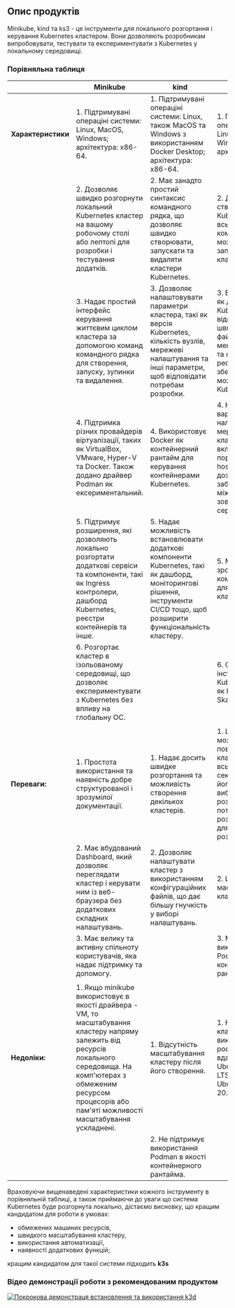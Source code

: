 ## Опис продуктів

Minikube, kind та ks3 - це інструменти для локального розгортання і керування Kubernetes кластером. Вони дозволяють розробникам випробовувати, тестувати та експериментувати з Kubernetes у локальному середовищі.

### Порівняльна таблиця

|   | Minikube | kind | ks3 |
|---|---|---|---|
| **Характеристики** | 1. Підтримувані операціні системи: Linux, MacOS, Windows; архітектура: x86-64. | 1. Підтримувані операціні системи: Linux, також MacOS та Windows з використанням Docker Desktop; архітектура: x86-64. | 1. Підтримувані операціні системи: Linux, MacOS, Windows; архітектура: x86-64. |
|| 2. Дозволяє швидко розгорнути локальний Kubernetes кластер на вашому робочому столі або лептопі для розробки і тестування додатків. | 2. Має занадто простий синтаксис командного рядка, що дозволяє швидко створювати, запускати та видаляти кластери Kubernetes. | 2. Дозволяє створювати локальні Kubernetes кластери всього за кілька команд. Є можливість запустити кілька кластерів одночасно. |
|| 3. Надає простий інтерфейс керування життєвим циклом кластера за допомогою команд командного рядка для створення, запуску, зупинки та видалення. | 3. Дозволяє налаштовувати параметри кластера, такі як версія Kubernetes, кількість вузлів, мережеві налаштування та інші параметри, щоб відповідати потребам розробки. | 3. Використовує k3s як дистрибутив Kubernetes. K3s - це відносно малий та швидкий виконавчий файл, який має менше залежностей та споживає менше ресурсів, але зберігає основні можливості Kubernetes. |
|| 4. Підтримка різних провайдерів віртуалізації, таких як VirtualBox, VMware, Hyper-V та Docker. Також додано драйвер Podman як ексериментальний. | 4. Використовує Docker як контейнерний рантайм для керування контейнерами Kubernetes. | 4. Надає різні варіанти налаштування мережі для кластерів, включаючи мостові, порт-форвардинг та host-only мережі. Це дозволяє забезпечити зв'язок між кластером та зовнішніми сервісами. |
|| 5. Підтримує розширення, які дозволяють локально розгортати додаткові сервіси та компоненти, такі як Ingress контролери, дашборд Kubernetes, реєстри контейнерів та інше. | 5. Надає можливість встановлювати додаткові компоненти Kubernetes, такі як дашборд, моніторингові рішення, інструменти CI/CD тощо, щоб розширити функціональність кластеру. |  5. Має простий та зрозумілий інтерфейс командного рядка для управління кластерами. |
|| 6. Розгортає кластер в ізольованому середовищі, що дозволяє експериментувати з Kubernetes без впливу на глобальну ОС. || 6. Сумісний з іншими інструментами Kubernetes, такими як kubectl, Helm, Skaffold та інші |
|||||
| **Переваги:** | 1. Простота використання та наявність добре структурованої і зрозумілої документації. | 1. Надає досить швидке розгортання та можливість створення декількох кластерів. | 1. Швидкість - k3d може створити повнофункціональний кластер Kubernetes всього за кілька секунд, що робить його чудовим вибором для розробників, яким потрібно швидко розгорнути кластер для тестування або розробки. |
|| 2. Має вбудований Dashboard, який дозволяє переглядати кластер і керувати ним із веб-браузера без додаткових складних налаштувань. | 2. Дозволяє налаштувати кластер з використанням конфігураційних файлів, що дає більшу гнучкість у виборі налаштувань. | 2. Швидке масштабуання кластеру. |
||3. Має велику та активну спільноту користувачів, яка надає підтримку та допомогу. || 3. Може використовувати Podman у якості контейнерного рантайма. |
|||||
| **Недоліки:** | 1. Якщо minikube використовує в якості драйвера - VM, то масштабування кластеру напряму залежить від ресурсів локального середовища. На комп'ютерах з обмеженим ресурсом процесорів або пам'яті можливості масштабування ускладнені. | 1. Відсутність масштабування кластеру після його створення. | 1. Нажаль, запустити кластер з використанням k3d + podman так і не вдалося [система Ubuntu mini 18.04.6 LTS(kernel 4.15.0) та Ubuntu server 20.04.6(kernel 5.4.0)] |
||| 2. Не підтримує використання Podman в якості контейнерного рантайма. |

Враховуючи вищенаведені характеристики кожного інструменту в порівняльній таблиці, а також приймаючи до уваги що система Kubernetes буде розгорнута локально, дістаємо висновку, що кращим кандидатом для роботи в умовах:

- обмежених машиних ресурсів,
- швидкого масштабування кластеру,
- використання автоматизації,
- наявності додаткових функцій;

кращим кандидатом для такої системи підходить **k3s**

### Відео демонстрації роботи з рекомендованим продуктом

[![Покрокова демонстраця встановлення та використання k3d](https://asciinema.org/a/584633)](https://asciinema.org/a/584633)
